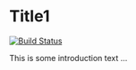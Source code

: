 Title1
======================
 
[![Build Status](https://travis-ci.org/your-user/your-project.svg?branch=master)](https://travis-ci.org/your-user/your-project)
 
This is some introduction text ...
